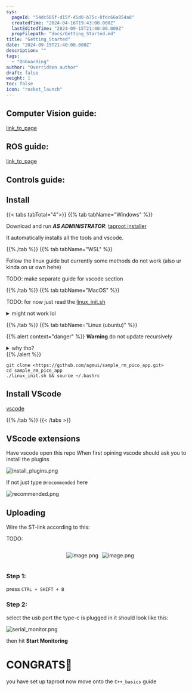 ```yaml
---
sys:
  pageId: "54dc585f-d15f-45d0-b75c-8fdc66a854a8"
  createdTime: "2024-04-16T19:43:00.000Z"
  lastEditedTime: "2024-09-15T21:40:00.000Z"
  propFilepath: "docs/Getting_Started.md"
title: "Getting_Started"
date: "2024-09-15T21:40:00.000Z"
description: ""
tags:
  - "Onboarding"
author: "Overridden author"
draft: false
weight: 1
toc: false
icon: "rocket_launch"
---
```


## Computer Vision guide:

[link_to_page](86d45bc0-388b-4d26-8848-44f255f73d0e)

## ROS guide:

[link_to_page](3c76c1de-ec8f-46d6-8b0a-294005edc2d5)

## Controls guide:

## Install

{{< tabs tabTotal="4">}}
{{% tab tabName="Windows" %}}

Download and run _**AS ADMINISTRATOR**_: [taproot installer](https://github.com/Thornbots/TeachingFreshies/releases/tag/1.0)

It automatically installs all the tools and vscode.

{{% /tab %}}
{{% tab tabName="WSL" %}}

Follow the linux guide but currently some methods do not work (also ur kinda on ur own hehe)

TODO: make separate guide for vscode section

{{% /tab %}}
{{% tab tabName="MacOS" %}}

TODO: for now just read the [linux_init.sh](https://github.com/agmui/sample_rm_pico_app/blob/main/linux_init.sh)

<details>
<summary>might not work lol</summary>

`brew install libusb pkg-config`

Next install: [vscode](https://code.visualstudio.com/Download)

</details>

{{% /tab %}}
{{% tab tabName="Linux (ubuntu)" %}}

{{% alert context="danger" %}}
**Warning** do not update recursively
<details>
<summary>why tho?</summary>
There are some submodules that may go on for a while (like tinyusb) and I highly
recommend you don't need to get them.
If you want to see what submodules I update just look in `linux_init.sh`
</details>
{{% /alert %}}

```shell
git clone <https://github.com/agmui/sample_rm_pico_app.git>
cd sample_rm_pico_app
./linux_init.sh && source ~/.bashrc
```

## Install VScode

[vscode](https://code.visualstudio.com/Download)

{{% /tab %}}
{{< /tabs >}}

## VScode extensions

Have vscode open this repo
When first opining vscode should ask you to install the plugins

![install_plugins.png](https://prod-files-secure.s3.us-west-2.amazonaws.com/d518164a-d88e-44d1-a4ee-3adb3bd8bce0/89bd30f0-1825-4e77-867b-0a41ce370880/install_plugins.png?X-Amz-Algorithm=AWS4-HMAC-SHA256&X-Amz-Content-Sha256=UNSIGNED-PAYLOAD&X-Amz-Credential=ASIAZI2LB466UD3D6ZNU%2F20250329%2Fus-west-2%2Fs3%2Faws4_request&X-Amz-Date=20250329T160802Z&X-Amz-Expires=3600&X-Amz-Security-Token=IQoJb3JpZ2luX2VjEBAaCXVzLXdlc3QtMiJHMEUCIQCHM5nBOeidgcG9GWwx3zPRFCB8hvxgjV5rSvekAjkwjQIgdU4w5tBwCtfshUL2qAp0i1IifwbNN5P6QzeJfLRf%2Fd4q%2FwMIeBAAGgw2Mzc0MjMxODM4MDUiDCqMHNsTYfIb%2BFKTQircAzTq9d4Qg0RnWrsARNay70ZCD%2FkGXTrVqIliMgiZtdTj%2Fn11CSRmHYwxkdwZKdpLL%2B6HPSwhpzO%2F%2FIQH9VpnNCFTD%2FmmJdu46XaBwIbud9ZtyB9SlMthwISB74H35Hv3MG67zVfQqW9zLRzu2U0E6IxKScAO32UpeJCDNcIGd1muwMMXmIO9leRHiyEZCjJPCuwv7pwFFpTPdvKKCLbUAcLjGjWoZESgzhZbxO7B%2BFSfOaaJ7L7y9DntFPXFOf3H3%2F%2B143ObtcIkv4k06SEW66Zxt1UeEpFJYHyRPYttvJZtmjRcMxelsUW4KfgVqivRD7zj8jtfo1YS5tmbbQ0MzzpZl83r5U6Zt444L8SBYG4HmFdTvU27QNnEk2JYYXGKH4T3HOq%2FjROkyAbyrB6YymmeaxTnjddgKRXOb64xeaNAgKCfdc3zW3xyJblxoTJ51byUfe8eIlpCqB6CI7kcczsMRdQYQb2FJwY49n5yCzWrVr9e7jhz1r0x7Wo0dUKL78OVW9D9q%2FSgRhIl9I7XIfSdeYDg08NpirPOQK1dUviQ1bCrOT%2Bi%2B8nUnbMycgHs4Ec80q0pnDWMWZkIMGTvj3TMwEvBjjHEdtwHtXBK8Ono3FBF5%2FWKbyz2CbAjMNqfoL8GOqUBEyPSNqiNFAu8%2Fuu78i8%2BnSxWgAoihBop0sU3LRPvy8%2Bkukn6jL1rslUwaZheFnCZjuY5s8UBsPGmZjqzFeHbWO9oSHDPzwikWzS7iPQivCStjT30wYxsNjZZWGrtKrM0YaJr2vlrGZaBtzuHINaQpsk2EvAN83d1EvgftIIFixB7etniVwCf04ECaBWerhk4CRu7JaAw6LxJmcgS1WTNQizDZ3w%2B&X-Amz-Signature=39f8b35be433a91d497c7129cc83fc7400327bb410d0b6514817558a099d724a&X-Amz-SignedHeaders=host&x-id=GetObject)

If not just type `@recommended` here  

![recommended.png](https://prod-files-secure.s3.us-west-2.amazonaws.com/d518164a-d88e-44d1-a4ee-3adb3bd8bce0/61e661e9-5d85-4dfc-be0d-8d2097a5e793/recommended.png?X-Amz-Algorithm=AWS4-HMAC-SHA256&X-Amz-Content-Sha256=UNSIGNED-PAYLOAD&X-Amz-Credential=ASIAZI2LB466UD3D6ZNU%2F20250329%2Fus-west-2%2Fs3%2Faws4_request&X-Amz-Date=20250329T160802Z&X-Amz-Expires=3600&X-Amz-Security-Token=IQoJb3JpZ2luX2VjEBAaCXVzLXdlc3QtMiJHMEUCIQCHM5nBOeidgcG9GWwx3zPRFCB8hvxgjV5rSvekAjkwjQIgdU4w5tBwCtfshUL2qAp0i1IifwbNN5P6QzeJfLRf%2Fd4q%2FwMIeBAAGgw2Mzc0MjMxODM4MDUiDCqMHNsTYfIb%2BFKTQircAzTq9d4Qg0RnWrsARNay70ZCD%2FkGXTrVqIliMgiZtdTj%2Fn11CSRmHYwxkdwZKdpLL%2B6HPSwhpzO%2F%2FIQH9VpnNCFTD%2FmmJdu46XaBwIbud9ZtyB9SlMthwISB74H35Hv3MG67zVfQqW9zLRzu2U0E6IxKScAO32UpeJCDNcIGd1muwMMXmIO9leRHiyEZCjJPCuwv7pwFFpTPdvKKCLbUAcLjGjWoZESgzhZbxO7B%2BFSfOaaJ7L7y9DntFPXFOf3H3%2F%2B143ObtcIkv4k06SEW66Zxt1UeEpFJYHyRPYttvJZtmjRcMxelsUW4KfgVqivRD7zj8jtfo1YS5tmbbQ0MzzpZl83r5U6Zt444L8SBYG4HmFdTvU27QNnEk2JYYXGKH4T3HOq%2FjROkyAbyrB6YymmeaxTnjddgKRXOb64xeaNAgKCfdc3zW3xyJblxoTJ51byUfe8eIlpCqB6CI7kcczsMRdQYQb2FJwY49n5yCzWrVr9e7jhz1r0x7Wo0dUKL78OVW9D9q%2FSgRhIl9I7XIfSdeYDg08NpirPOQK1dUviQ1bCrOT%2Bi%2B8nUnbMycgHs4Ec80q0pnDWMWZkIMGTvj3TMwEvBjjHEdtwHtXBK8Ono3FBF5%2FWKbyz2CbAjMNqfoL8GOqUBEyPSNqiNFAu8%2Fuu78i8%2BnSxWgAoihBop0sU3LRPvy8%2Bkukn6jL1rslUwaZheFnCZjuY5s8UBsPGmZjqzFeHbWO9oSHDPzwikWzS7iPQivCStjT30wYxsNjZZWGrtKrM0YaJr2vlrGZaBtzuHINaQpsk2EvAN83d1EvgftIIFixB7etniVwCf04ECaBWerhk4CRu7JaAw6LxJmcgS1WTNQizDZ3w%2B&X-Amz-Signature=c65976601c2dc82d4447fa9cd8cb40fb307f0867e73e957f96cec74d4d20046d&X-Amz-SignedHeaders=host&x-id=GetObject)

## Uploading

Wire the ST-link according to this:

TODO:

<div style="display: flex;flex-direction: row; column-gap:10px; max-width: 630px;justify-content: center;">
<div>

![image.png](https://prod-files-secure.s3.us-west-2.amazonaws.com/d518164a-d88e-44d1-a4ee-3adb3bd8bce0/210ecb78-1116-4d7b-b9b7-2292f66fa2c2/image.png?X-Amz-Algorithm=AWS4-HMAC-SHA256&X-Amz-Content-Sha256=UNSIGNED-PAYLOAD&X-Amz-Credential=ASIAZI2LB466VXAIAALG%2F20250329%2Fus-west-2%2Fs3%2Faws4_request&X-Amz-Date=20250329T160805Z&X-Amz-Expires=3600&X-Amz-Security-Token=IQoJb3JpZ2luX2VjEBAaCXVzLXdlc3QtMiJHMEUCIQCuwzakXIcBCV2KO074LyD2wUBpZuB28LPo5HO2isRcGQIgIvWg2mlWazIy4nh5Gs4DX1XARAm6r2EosTvzCvoIJHkq%2FwMIeBAAGgw2Mzc0MjMxODM4MDUiDNIXx2E8kjqwrVLf3ircA%2FZLYRA9lm8mFn3s0J5KzVobSiOa%2F4ZvhDnjdK81dSombltdSb1xQzY%2BSYh5ijcibxV9hdedRUO9pH4WomvO%2Fy80IqV7glDpn6hXlAw6oAW3R4GlOZ6YGonl58o4x5CHGPxQDsYaUOva%2F7CBCbR7IhPhN%2FNV5S9oMWi%2Bb4%2BBOs3biqTHT92NmFEGpEU5pijkMfN4URaQKyoqxncGpC%2Bz2dZGnHff%2F3lAz7uHmDnQfiLQzR%2F8cm2bfAtK%2FB1PIuvqY3ovMyGHZ5wORatB7%2BO3UzDgoIyve7VVoUS7J7G0WpEQYIjaw3pmNmn%2B0Q5defwJwYLjZdpkmY9Gax7PXAKBXt0V%2F1xibutfhjIQS209JQhYI3c%2B8pUZCz%2Fq6EPp29iZOLCf90o2eNsDwN9oJdpFjSDeQkLDhqQ2%2F2E78ncBoE9FtwZ2ah0WMvuZOBdTW6tHqYc6RYCKA4q4AT80XcgWPOEa0whii0ZLsI6hAuD0NPhdDUZT%2F41%2BCmrT8KgGB2qLvp6CTpQONAsHgEePr8jQhyh3ZyMM7zTl90BBR3ZKTxDuemUCwRVhm%2B4XDWXMBUfDaKEjkY6veoPFO19vC6ae%2BT34J31woJ6JrTpGG8o%2FsjDJkqckfJ8DLpxM3PJ2MPyfoL8GOqUB6tE5MWrhGIX75kcyf9Nh%2Fy%2F10it74u0Ra05h%2FgK3bdMbNbdK3%2B%2B%2BOgxuSZ6DCrXn5D4SdrntaKxd0Fp5FA7oJVlRImzRuvKLKKRUoowh7TsXUvQ%2FRCr0tZJZvzUtMFkvA8s1WHIgMPwZc%2BcOvOZv1H17C9aowBXV28HE9U4U3Map8U6CUngzMOjqW7hCko8U1kTnP1%2Fd8C0NJjbFcc53ZZBxefbS&X-Amz-Signature=142265fa1cbf9be9f3a37b10b79ff9b0f76ce19c5465f5a40b6262b951972f6d&X-Amz-SignedHeaders=host&x-id=GetObject)

</div>
<div>

![image.png](https://prod-files-secure.s3.us-west-2.amazonaws.com/d518164a-d88e-44d1-a4ee-3adb3bd8bce0/33a0fd0f-8ca6-4a86-8e09-26e95ded1fff/image.png?X-Amz-Algorithm=AWS4-HMAC-SHA256&X-Amz-Content-Sha256=UNSIGNED-PAYLOAD&X-Amz-Credential=ASIAZI2LB466XPR6XP55%2F20250329%2Fus-west-2%2Fs3%2Faws4_request&X-Amz-Date=20250329T160805Z&X-Amz-Expires=3600&X-Amz-Security-Token=IQoJb3JpZ2luX2VjEBAaCXVzLXdlc3QtMiJHMEUCIQCdVYJ9luAXvoh3dUmR6OdEM2c2gLBmO3s%2BO4i3Jw6XigIgOGO3ZZ6XALg%2FToR6BC6KeCtbdH9tMGME6m%2BZKf%2F%2Fb7kq%2FwMIeBAAGgw2Mzc0MjMxODM4MDUiDP%2BFmVIZXWeqxQtSrCrcA%2FxiOB1u7742cYxmr6BOeqahJAseUJOfrIlUxmS1LrbMqaBwRpdgn33bKUPuZquGzFdR2yveGc8kVpAXZufFoZnEjfJeJ5AO1jdZrUAKj7FkkEX9rilWiA9cKegFxITS0q%2BFZi09VVJEzsZ%2FYyKxgBxf3RpjVxB97622nAOlAE4FjjmSCpvdQGMcSKhZ5qy3%2FYs1hcxabMEf3DgBqLGTeB0be7v14taGHfd2PPlafaN7ukblWM%2Bz1UP8s%2Bgy3kJBdF4jlgh0otllf5zTSAv4EQnhU9FmNfujcu92I2fM3ic9aXequfmsp2a92pfGlKXF3I5mRkB49GykDcrax8Ulob06a%2B8ro6RNDmdCwxgNGTdZuqFiYjv0FKG8KQUGi5MhhzO7hw0yWglpWYLFhDxoDrIQbnqzFG0REKZjSuoFYvwnm0s1OhXqt86vgMY4Lb0GNurPjc5drkI2gsndpdm7GgnZ76%2B8ir9cnQizlMYZor8zQtyLIix4MWZ3iI2djqOuOvjBu8IBpldSBRNO4icSBqHnxa1wUtz55cxbsGKNVIzhmoBrBG2YkSkqbrFIeo5EJiUmKxskwOTuba944I91PK1aJ12GzTM7ZZ83LVGOL2dnSZmFB6BNdc45hpbXMNefoL8GOqUBhuNx5l9gI1YARqZPd2agMk1PTPz88Q7mBXYYL7aa2B2FterkzSLeZ%2FEg2LdC%2F2Xlz2dz4hiUzWv398twezTXEzhHFSSuOAaYiTS%2B5jv8tqvr23QEAw6bONbCmm9%2Bzq2L58jHvW6bMl%2Fba2RZ%2FiewBtUBGEsZej4VAHGEbrF1f87iAg9IX2QCc5L7vE76je81b1OtISXD94U1YSyUAn2VWXqvMux0&X-Amz-Signature=de7313b875b7083c009647eeb7c21c1158f9d18f8f8e7945444bdfc73ae4c939&X-Amz-SignedHeaders=host&x-id=GetObject)

</div>
</div>

### Step 1:

press `CTRL + SHIFT + B`

### Step 2:

select the usb port the type-c is plugged in it should look like this:

![serial_monitor.png](https://prod-files-secure.s3.us-west-2.amazonaws.com/d518164a-d88e-44d1-a4ee-3adb3bd8bce0/f03f4774-05d4-4393-b6a0-d5efb6d315ab/serial_monitor.png?X-Amz-Algorithm=AWS4-HMAC-SHA256&X-Amz-Content-Sha256=UNSIGNED-PAYLOAD&X-Amz-Credential=ASIAZI2LB466UD3D6ZNU%2F20250329%2Fus-west-2%2Fs3%2Faws4_request&X-Amz-Date=20250329T160802Z&X-Amz-Expires=3600&X-Amz-Security-Token=IQoJb3JpZ2luX2VjEBAaCXVzLXdlc3QtMiJHMEUCIQCHM5nBOeidgcG9GWwx3zPRFCB8hvxgjV5rSvekAjkwjQIgdU4w5tBwCtfshUL2qAp0i1IifwbNN5P6QzeJfLRf%2Fd4q%2FwMIeBAAGgw2Mzc0MjMxODM4MDUiDCqMHNsTYfIb%2BFKTQircAzTq9d4Qg0RnWrsARNay70ZCD%2FkGXTrVqIliMgiZtdTj%2Fn11CSRmHYwxkdwZKdpLL%2B6HPSwhpzO%2F%2FIQH9VpnNCFTD%2FmmJdu46XaBwIbud9ZtyB9SlMthwISB74H35Hv3MG67zVfQqW9zLRzu2U0E6IxKScAO32UpeJCDNcIGd1muwMMXmIO9leRHiyEZCjJPCuwv7pwFFpTPdvKKCLbUAcLjGjWoZESgzhZbxO7B%2BFSfOaaJ7L7y9DntFPXFOf3H3%2F%2B143ObtcIkv4k06SEW66Zxt1UeEpFJYHyRPYttvJZtmjRcMxelsUW4KfgVqivRD7zj8jtfo1YS5tmbbQ0MzzpZl83r5U6Zt444L8SBYG4HmFdTvU27QNnEk2JYYXGKH4T3HOq%2FjROkyAbyrB6YymmeaxTnjddgKRXOb64xeaNAgKCfdc3zW3xyJblxoTJ51byUfe8eIlpCqB6CI7kcczsMRdQYQb2FJwY49n5yCzWrVr9e7jhz1r0x7Wo0dUKL78OVW9D9q%2FSgRhIl9I7XIfSdeYDg08NpirPOQK1dUviQ1bCrOT%2Bi%2B8nUnbMycgHs4Ec80q0pnDWMWZkIMGTvj3TMwEvBjjHEdtwHtXBK8Ono3FBF5%2FWKbyz2CbAjMNqfoL8GOqUBEyPSNqiNFAu8%2Fuu78i8%2BnSxWgAoihBop0sU3LRPvy8%2Bkukn6jL1rslUwaZheFnCZjuY5s8UBsPGmZjqzFeHbWO9oSHDPzwikWzS7iPQivCStjT30wYxsNjZZWGrtKrM0YaJr2vlrGZaBtzuHINaQpsk2EvAN83d1EvgftIIFixB7etniVwCf04ECaBWerhk4CRu7JaAw6LxJmcgS1WTNQizDZ3w%2B&X-Amz-Signature=34e56f2c744f112fedc35fb825a76ee5e2d5546adf91b234de4197e9dd253852&X-Amz-SignedHeaders=host&x-id=GetObject)

then hit **Start Monitoring**

# CONGRATS🎉

you have set up taproot now move onto the `C++_basics` guide
